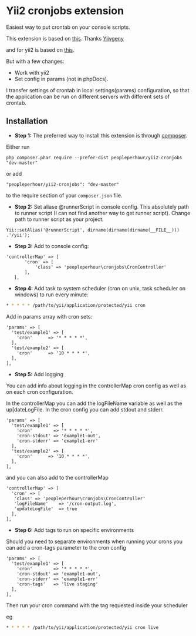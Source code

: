 Yii2 cronjobs extension
========
Easiest way to put crontab on your console scripts.

This extension is based on [this](https://github.com/Yiivgeny/Yii-PHPDocCrontab).
Thanks [Yiivgeny](https://github.com/Yiivgeny)

and for yii2 is based on [this](https://github.com/DenisOgr/yii2-cronjobs).

But with a few changes:
- Work with yii2
- Set config in params (not in phpDocs).

I transfer ​​settings of crontab in local settings(params) configuration, so that the application can be run on different servers with different sets of crontab.

Installation
------------

- **Step 1:** The preferred way to install this extension is through [composer](http://getcomposer.org/download/).

Either run

```
php composer.phar require --prefer-dist peopleperhour/yii2-cronjobs "dev-master"
```

or add

```
"peopleperhour/yii2-cronjobs": "dev-master"
```

to the require section of your `composer.json` file.
- **Step 2:** Set aliase  @runnerScript in console config. This absolutely path to runner script (I can not find another way to get runner script).
Change path to runner script as your project. 
```
Yii::setAlias('@runnerScript', dirname(dirname(dirname(__FILE__))) .'/yii');
```
- **Step 3:** Add to console config:
```
'controllerMap' => [
       'cron' => [
           'class' => 'peopleperhour\cronjobs\CronController'
       ],
   ],
```
- **Step 4:**  Add task to system scheduler (cron on unix, task scheduler on windows) to run every minute:

```sh
* * * * * /path/to/yii/application/protected/yii cron
```

Add in params array with cron sets:
```
'params' => [
  'test/example1' => [
    'cron'      => '* * * * *',            
  ],
  'test/example2' => [
    'cron'      => '10 * * * *',            
  ],
],
```
- **Step 5:** Add logging

You can add info about logging in the controllerMap cron config as well as on each cron configuration.

In the controllerMap you can add the logFileName variable as well as the up[dateLogFile. In the cron config you can add stdout and stderr.


```
'params' => [
  'test/example1' => [
    'cron'        => '* * * * *',
    'cron-stdout' => 'example1-out',
    'cron-stderr' => 'example1-err'
  ],
  'test/example2' => [
    'cron'      => '10 * * * *',            
  ],
],
```

and you can also add to the controllerMap


```
'controllerMap' => [
  'cron' => [
   'class' => 'peopleperhour\cronjobs\CronController'
   'logFileName'    => '/cron-output.log',
   'updateLogFile'  => true    
  ],
],
```

- **Step 6:** Add tags to run on specific environments

Should you need to separate environments when running your crons you can add a cron-tags parameter to the cron config

```
'params' => [
  'test/example1' => [
    'cron'        => '* * * * *',
    'cron-stdout' => 'example1-out',
    'cron-stderr' => 'example1-err'
    'cron-tags'   => 'live staging'
  ],
],
```

Then run your cron command with the tag requested inside your scheduler

eg

```sh
* * * * * /path/to/yii/application/protected/yii cron live
```

